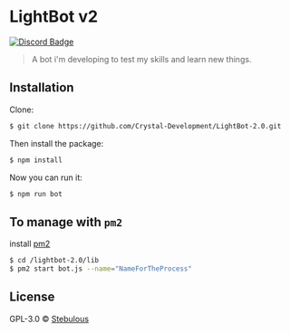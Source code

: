 # LightBot v2
[![Discord Badge](https://discordapp.com/api/guilds/320565396711276545/embed.png)](https://stebulo.us/discord)
> A bot i&#39;m developing to test my skills and learn new things.

## Installation

Clone:
```sh
$ git clone https://github.com/Crystal-Development/LightBot-2.0.git
```
Then install the package:
```sh
$ npm install
```
Now you can run it:
```sh
$ npm run bot
```
## To manage with ``pm2``  
install [pm2](https://github.com/Unitech/pm2)  

```sh
$ cd /lightbot-2.0/lib
$ pm2 start bot.js --name="NameForTheProcess"
```

## License

GPL-3.0 © [Stebulous](http://stebulous.xyz)


[npm-image]: https://badge.fury.io/js/super-meme-boi.svg
[npm-url]: https://npmjs.org/package/super-meme-boi
[travis-image]: https://travis-ci.org/Crystal-Development/super-meme-boi.svg?branch=master
[travis-url]: https://travis-ci.org/Crystal-Development/super-meme-boi
[daviddm-image]: https://david-dm.org/Crystal-Development/super-meme-boi.svg?theme=shields.io
[daviddm-url]: https://david-dm.org/Crystal-Development/super-meme-boi
[coveralls-image]: https://coveralls.io/repos/Crystal-Development/super-meme-boi/badge.svg
[coveralls-url]: https://coveralls.io/r/Crystal-Development/super-meme-boi
